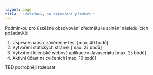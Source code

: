 ```yaml
---
layout: page
title:  "Požadavky na zakončení předmětu"
---
```


Podmínkou pro úspěšné obsolvování předmětu je splnění následujících požadavků:

1. Úspěšně napsat závěrečný test [max. 40 bodů]
2. Vytvoření statických stránek [max. 25 bodů]
3. Vytvoření klientské webové aplikace v Javascriptu [max. 25 bodů]
4. Aktivní účast na cvičeních [max. 10 bodů]

TBD podrobněji rozepsat

